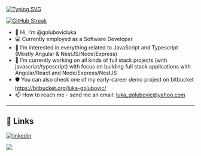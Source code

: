 [![Typing SVG](https://readme-typing-svg.demolab.com?font=Fira+Code&pause=1000&color=EAF711&center=true&vCenter=true&width=435&lines=Full+stack+JavaScript+developer)](https://git.io/typing-svg)

[![GitHub Streak](https://streak-stats.demolab.com?user=golubovicluka&theme=gruvbox)](https://git.io/streak-stats)
- 👋 Hi, I’m @golubovicluka
- 💻 Currently employed as a Software Developer
- 👀 I’m interested in everything related to JavaScript and Typescript (Mostly Angular & NestJS/Node/Express)
- 🌱 I’m currently working on all kinds of full stack projects (with javascript/typescript) with focus on building full stack applications with Angular/React and Node/Express/NestJS
- 🛡️ You can also check one of my early-career demo project on bitbucket https://bitbucket.org/luka-golubovic/
- 📫 How to reach me - send me an email: luka_golubovic@yahoo.com
---
## 🔗 Links
[![linkedin](https://img.shields.io/badge/linkedin-0A66C2?style=for-the-badge&logo=linkedin&logoColor=white)](https://www.linkedin.com/in/luka-golubovic/)


![](https://komarev.com/ghpvc/?username=golubovicluka)

